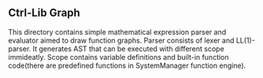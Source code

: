 ## Ctrl-Lib Graph

This directory contains simple mathematical expression parser and evaluator aimed to draw function graphs. Parser consists of lexer and LL(1)-parser. It generates AST that can be executed with different scope immideatly. Scope contains variable definitions and built-in function code(there are predefined functions in SystemManager function engine).